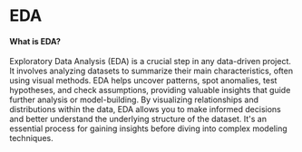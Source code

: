 # EDA

<h4>What is EDA?</h4>
Exploratory Data Analysis (EDA) is a crucial step in any data-driven project. It involves analyzing datasets to summarize their main characteristics, often using visual methods. EDA helps uncover patterns, spot anomalies, test hypotheses, and check assumptions, providing valuable insights that guide further analysis or model-building. By visualizing relationships and distributions within the data, EDA allows you to make informed decisions and better understand the underlying structure of the dataset. It's an essential process for gaining insights before diving into complex modeling techniques.
